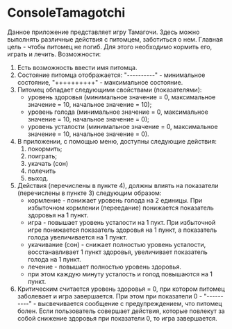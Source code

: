 # ConsoleTamagotchi
Данное приложение представляет игру Тамагочи. Здесь можно выполнять различные действия с питомцем, заботиться о нем. 
Главная цель - чтобы питомец не погиб. Для этого необходимо кормить его, играть и лечить.
Возможности:
1. Есть возможность ввести имя питомца.
2. Состояние питомца отображается: "----------" - минимальное состояние, "++++++++++" - максимальное состояние.
3. Питомец обладает следующими свойствами (показателями): 
   - уровень здоровья (минимальное значение = 0, максимальное значение = 10, начальное значение = 10);
   - уровень голода (минимальное значение = 0, максимальное значение = 10, начальное значение = 0);
   - уровень усталости (минимальное значение = 0, максимальное значение = 10, начальное значение = 0).
4. В приложении, с помощью меню, доступны следующие действия: 
   1.	покормить;
   2.	поиграть;
   3.	укачать (сон)
   4.	полечить
   5.	выход.
5. Действия (перечислены в пункте 4), должны влиять на показатели (перечислены в пункте 3) следующим образом: 
   - кормление - понижает уровень голода на 2 единицы. При избыточном кормлении (переедание) понижается показатель здоровья на 1 пункт.
   - игра - повышает уровень усталости на 1 пукт. При избыточной игре понижается показатель здоровья на 1 пункт, а показатель голода увеличивается на 1 пункт.
   - укачивание (сон) - снижает полностью уровень усталости, восстанавливает 1 пункт здоровья, увеличивает показатель голода на 1 пункт.
   - лечение - повышает полностью уровень здоровья.
   - при этом каждую минуту усталость и голод повышаются на 1 пункт.
7.	Критическим считается уровень здоровья = 0, при котором питомец заболевает и игра завершается. При этом при показатели 0 - "----------" - высвечивается сообщение с предупреждением, что питомец болен. Если пользователь совершает действия, которые повлекут за собой снижение здоровья при показатели 0, то игра завершается.



